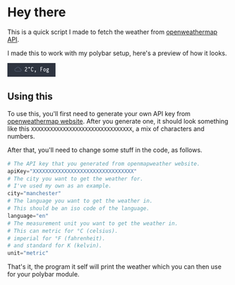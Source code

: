 # Hey there
This is a quick script I made to fetch the weather from [openweathermap API](https://openweathermap.org/api).

I made this to work with my polybar setup, here's a preview of how it looks.

![preview](./images/preview.png)
## Using this
To use this, you'll first need to generate your own API key from [openweathermap website](https://openweathermap.org/api).
After you generate one, it should look something like this `XXXXXXXXXXXXXXXXXXXXXXXXXXXXXXXX`, a mix of characters and numbers.

After that, you'll need to change some stuff in the code, as follows.
```python
# The API key that you generated from openmapweather website.
apiKey="XXXXXXXXXXXXXXXXXXXXXXXXXXXXXXXX"
# The city you want to get the weather for.
# I've used my own as an example.
city="manchester"
# The language you want to get the weather in.
# This should be an iso code of the language.
language="en"
# The measurement unit you want to get the weather in.
# This can metric for °C (celsius).
# imperial for °F (fahrenheit).
# and standard for K (kelvin). 
unit="metric"
```
That's it, the program it self will print the weather which you can then use for your polybar module.
